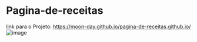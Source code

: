 # Pagina-de-receitas
 
 link para o Projeto: https://moon-day.github.io/pagina-de-receitas.github.io/
 ![image](https://github.com/Moon-Day/pagina-de-receitas.github.io/assets/97771245/21eb9507-6d00-4cb3-a874-0edba0ef30ba)

